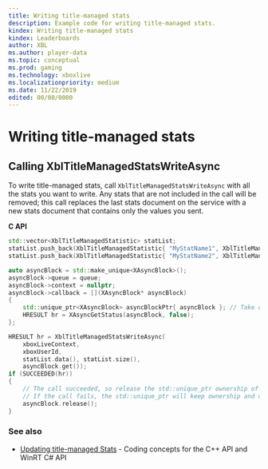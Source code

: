```yaml
---
title: Writing title-managed stats
description: Example code for writing title-managed stats.
kindex: Writing title-managed stats
kindex: Leaderboards
author: XBL
ms.author: player-data
ms.topic: conceptual
ms.prod: gaming
ms.technology: xboxlive
ms.localizationpriority: medium
ms.date: 11/22/2019
edited: 00/00/0000
---
```


# Writing title-managed stats


## Calling XblTitleManagedStatsWriteAsync

To write title-managed stats, call `XblTitleManagedStatsWriteAsync` with all the stats you want to write.
Any stats that are not included in the call will be removed; this call replaces the last stats document on the service with a new stats document that contains only the values you sent.


**C API**
<!-- XblTitleManagedStatsWriteAsync.md -->
```cpp
std::vector<XblTitleManagedStatistic> statList;
statList.push_back(XblTitleManagedStatistic{ "MyStatName1", XblTitleManagedStatType::Number, 200 });
statList.push_back(XblTitleManagedStatistic{ "MyStatName2", XblTitleManagedStatType::String, 0, "SomeValue" });

auto asyncBlock = std::make_unique<XAsyncBlock>();
asyncBlock->queue = queue;
asyncBlock->context = nullptr;
asyncBlock->callback = [](XAsyncBlock* asyncBlock)
{
    std::unique_ptr<XAsyncBlock> asyncBlockPtr{ asyncBlock }; // Take over ownership of the XAsyncBlock*
    HRESULT hr = XAsyncGetStatus(asyncBlock, false);
};

HRESULT hr = XblTitleManagedStatsWriteAsync(
    xboxLiveContext, 
    xboxUserId, 
    statList.data(), statList.size(), 
    asyncBlock.get());
if (SUCCEEDED(hr))
{
    // The call succeeded, so release the std::unique_ptr ownership of XAsyncBlock* since the callback will take over ownership.
    // If the call fails, the std::unique_ptr will keep ownership and delete the XAsyncBlock*
    asyncBlock.release();
}
```

<!-- **Reference**
* [XAsyncGetStatus](xasyncgetstatus.md)
* [XblTitleManagedStatistic](xbltitlemanagedstatistic.md)
* [XblTitleManagedStatsWriteAsync](xbltitlemanagedstatswriteasync.md)
* [XblTitleManagedStatType](xbltitlemanagedstattype.md) -->


### See also

* [Updating title-managed Stats](live-stats-tm-updating.md) - Coding concepts for the C++ API and WinRT C# API
